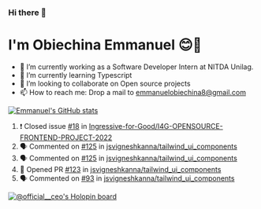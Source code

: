 ### Hi there 👋
# I'm Obiechina Emmanuel 😊🚀

- 💼 I’m currently working as a Software Developer Intern at NITDA Unilag.
- 🌱 I’m currently learning Typescript
- 👯 I’m looking to collaborate on Open source projects
- 📫 How to reach me: Drop a mail to emmanuelobiechina8@gmail.com
<!-- - ⚡ Checkout my portfolio: [My_portfolio](https://www.my-portfolio.netlify.app) -->
<!--
**chibuike-19/chibuike-19** is a ✨ _special_ ✨ repository because its `README.md` (this file) appears on your GitHub profile.

Here are some ideas to get you started

- 🔭 I’m currently working on ...
- 🌱 I’m currently learning ...
- 👯 I’m looking to collaborate on ...
- 🤔 I’m looking for help with ...
- 💬 Ask me about ...
- 📫 How to reach me: ...
- 😄 Pronouns: ...
- ⚡ Fun fact: ...
-->
[![Emmanuel's GitHub stats](https://github-readme-stats.vercel.app/api?username=Chibuike-19&hide=stars&show_icons=true&theme=radical)](https://github.com/anuraghazra/github-readme-stats)
<!--START_SECTION:activity-->
1. ❗️ Closed issue [#18](https://github.com/Ingressive-for-Good/I4G-OPENSOURCE-FRONTEND-PROJECT-2022/issues/18) in [Ingressive-for-Good/I4G-OPENSOURCE-FRONTEND-PROJECT-2022](https://github.com/Ingressive-for-Good/I4G-OPENSOURCE-FRONTEND-PROJECT-2022)
2. 🗣 Commented on [#125](https://github.com/jsvigneshkanna/tailwind_ui_components/issues/125) in [jsvigneshkanna/tailwind_ui_components](https://github.com/jsvigneshkanna/tailwind_ui_components)
3. 🗣 Commented on [#125](https://github.com/jsvigneshkanna/tailwind_ui_components/issues/125) in [jsvigneshkanna/tailwind_ui_components](https://github.com/jsvigneshkanna/tailwind_ui_components)
4. 💪 Opened PR [#123](https://github.com/jsvigneshkanna/tailwind_ui_components/pull/123) in [jsvigneshkanna/tailwind_ui_components](https://github.com/jsvigneshkanna/tailwind_ui_components)
5. 🗣 Commented on [#93](https://github.com/jsvigneshkanna/tailwind_ui_components/issues/93) in [jsvigneshkanna/tailwind_ui_components](https://github.com/jsvigneshkanna/tailwind_ui_components)
<!--END_SECTION:activity-->
<!--[![Top Langs](https://github-readme-stats.vercel.app/api/top-langs/?username=Chibuike-19&layout=compact)](https://github.com/anuraghazra/github-readme-stats)-->
[![@official__ceo's Holopin board](https://holopin.io/api/user/board?user=official__ceo)](https://holopin.io/@official__ceo)




